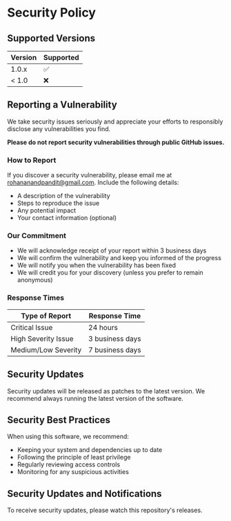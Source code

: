 # Security Policy

## Supported Versions

| Version | Supported          |
| ------- | ------------------ |
| 1.0.x   | :white_check_mark: |
| < 1.0   | :x:                |

## Reporting a Vulnerability

We take security issues seriously and appreciate your efforts to responsibly disclose any vulnerabilities you find.

**Please do not report security vulnerabilities through public GitHub issues.**

### How to Report

If you discover a security vulnerability, please email me at [rohananandpandit@gmail.com](mailto:rohananandpandit@gmail.com). Include the following details:
- A description of the vulnerability
- Steps to reproduce the issue
- Any potential impact
- Your contact information (optional)

### Our Commitment

- We will acknowledge receipt of your report within 3 business days
- We will confirm the vulnerability and keep you informed of the progress
- We will notify you when the vulnerability has been fixed
- We will credit you for your discovery (unless you prefer to remain anonymous)

### Response Times

| Type of Report       | Response Time |
|----------------------|---------------|
| Critical Issue       | 24 hours     |
| High Severity Issue  | 3 business days |
| Medium/Low Severity | 7 business days |

## Security Updates

Security updates will be released as patches to the latest version. We recommend always running the latest version of the software.

## Security Best Practices

When using this software, we recommend:
- Keeping your system and dependencies up to date
- Following the principle of least privilege
- Regularly reviewing access controls
- Monitoring for any suspicious activities

## Security Updates and Notifications

To receive security updates, please watch this repository's releases.